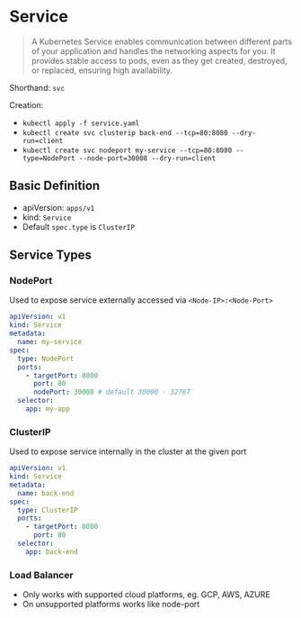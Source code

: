# Service

> A Kubernetes Service enables communication between different parts of your application and handles the networking aspects for you. It provides stable access to pods, even as they get created, destroyed, or replaced, ensuring high availability.

Shorthand: `svc`

Creation:

- `kubectl apply -f service.yaml`
- `kubectl create svc clusterip back-end --tcp=80:8080 --dry-run=client`
- `kubectl create svc nodeport my-service --tcp=80:8080 --type=NodePort --node-port=30008 --dry-run=client`

## Basic Definition

- apiVersion: `apps/v1`
- kind: `Service`
- Default `spec.type` is `ClusterIP`

## Service Types

### NodePort

Used to expose service externally accessed via `<Node-IP>:<Node-Port>`

```yaml
apiVersion: v1
kind: Service
metadata:
  name: my-service
spec:
  type: NodePort
  ports:
    - targetPort: 8080
      port: 80
      nodePort: 30008 # default 30000 - 32767
  selector:
    app: my-app
```

### ClusterIP

Used to expose service internally in the cluster at the given port

```yaml
apiVersion: v1
kind: Service
metadata:
  name: back-end
spec:
  type: ClusterIP
  ports:
    - targetPort: 8080
      port: 80
  selector:
    app: back-end
```

### Load Balancer

- Only works with supported cloud platforms, eg. GCP, AWS, AZURE
- On unsupported platforms works like node-port
